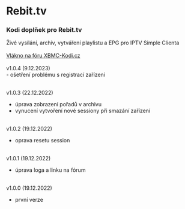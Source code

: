 <h1>Rebit.tv</h1>
<p>
<h3>Kodi doplňek pro Rebit.tv</h3>
<p>
Živé vysílání, archiv, vytváření playlistu a EPG pro IPTV Simple Clienta<br><br>
<a href="https://www.xbmc-kodi.cz/prispevek-rebit-tv--6723">Vlákno na fóru XBMC-Kodi.cz</a><br><br>
v1.0.4 (9.12.2023)<br>
- ošetření problému s registrací zařízení<br><br>

v1.0.3 (22.12.2022)<br>
- úprava zobrazení pořadů v archivu<br>
- vynucení vytvoření nové sessiony při smazání zařízení<br><br>

v1.0.2 (19.12.2022)<br>
- oprava resetu session<br><br>

v1.0.1 (19.12.2022)<br>
- úprava loga a linku na fórum<br><br>

v1.0.0 (19.12.2022)<br>
- první verze<br><br>

</p>
